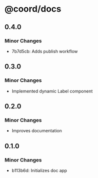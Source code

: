 # @coord/docs

## 0.4.0

### Minor Changes

- 7b7d5cb: Adds publish workflow

## 0.3.0

### Minor Changes

- Implemented dynamic Label component

## 0.2.0

### Minor Changes

- Improves documentation

## 0.1.0

### Minor Changes

- b113b6d: Initializes doc app
